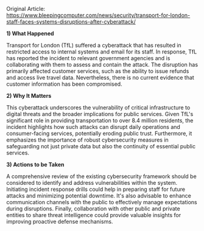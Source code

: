 Original Article: https://www.bleepingcomputer.com/news/security/transport-for-london-staff-faces-systems-disruptions-after-cyberattack/

**1) What Happened**

Transport for London (TfL) suffered a cyberattack that has resulted in restricted access to internal systems and email for its staff. In response, TfL has reported the incident to relevant government agencies and is collaborating with them to assess and contain the attack. The disruption has primarily affected customer services, such as the ability to issue refunds and access live travel data. Nevertheless, there is no current evidence that customer information has been compromised.

**2) Why It Matters**

This cyberattack underscores the vulnerability of critical infrastructure to digital threats and the broader implications for public services. Given TfL's significant role in providing transportation to over 8.4 million residents, the incident highlights how such attacks can disrupt daily operations and consumer-facing services, potentially eroding public trust. Furthermore, it emphasizes the importance of robust cybersecurity measures in safeguarding not just private data but also the continuity of essential public services.

**3) Actions to be Taken**

A comprehensive review of the existing cybersecurity framework should be considered to identify and address vulnerabilities within the system. Initiating incident response drills could help in preparing staff for future attacks and minimizing potential downtime. It's also advisable to enhance communication channels with the public to effectively manage expectations during disruptions. Finally, collaboration with other public and private entities to share threat intelligence could provide valuable insights for improving proactive defense mechanisms.